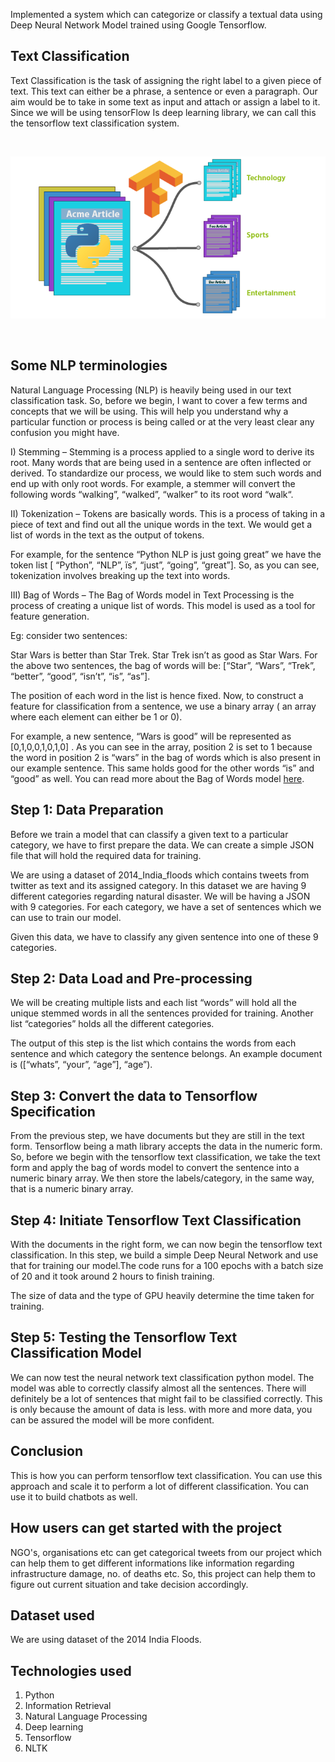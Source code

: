 Implemented a system which can categorize or classify a textual data using Deep Neural Network Model trained using Google Tensorflow.  
 
## Text Classification

Text Classification is the task of assigning the right label to a given piece of text. This text can either be a phrase, a sentence or even a paragraph. Our aim would be to take in some text as input and attach or assign a label to it. Since we will be using tensorFlow Is deep learning library, we can call this the tensorflow text classification system. 

<br>

<p align="center">
 <img src = "txt-classifier2.png">
</p> 

<br>

## Some NLP terminologies

Natural Language Processing (NLP) is heavily being used in our text classification task. So, before we begin, I want to cover a few terms and concepts that we will be using. This will help you understand why a particular function or process is being called or at the very least clear any confusion you might have.

I) Stemming – Stemming is a process applied to a single word to derive its root. Many words that are being used in a sentence are often inflected or derived. To standardize our process, we would like to stem such words and end up with only root words. For example, a stemmer will convert the following words “walking”, “walked”, “walker” to its root word “walk“.

II) Tokenization – Tokens are basically words. This is a process of taking in a piece of text and find out all the unique words in the text. We would get a list of words in the text as the output of tokens.

For example, for the sentence “Python NLP is just going great” we have the token list [ “Python”, “NLP”, ïs”, “just”, “going”, “great”]. So, as you can see, tokenization involves breaking up the text into words.

III) Bag of Words – The Bag of Words model in Text Processing is the process of creating a unique list of words. This model is used as a tool for feature generation.

Eg: consider two sentences:

Star Wars is better than Star Trek.
Star Trek isn’t as good as Star Wars.
For the above two sentences, the bag of words will be: [“Star”, “Wars”, “Trek”, “better”, “good”, “isn’t”, “is”, “as”].

The position of each word in the list is hence fixed. Now, to construct a feature for classification from a sentence, we use a binary array ( an array where each element can either be 1 or 0).

For example, a new sentence, “Wars is good” will be represented as [0,1,0,0,1,0,1,0] . As you can see in the array, position 2 is set to 1 because the word in position 2 is “wars” in the bag of words which is also present in our example sentence. This same holds good for the other words “is” and “good” as well. You can read more about the Bag of Words model [here](https://ongspxm.gitlab.io/blog/2014/12/bag-of-words-natural-language-processing/).

## Step 1: Data Preparation

Before we train a model that can classify a given text to a particular category, we have to first prepare the data. We can create a simple JSON file that will hold the required data for training.

 We are using a dataset of 2014_India_floods which contains tweets from twitter as text and its assigned category. In this dataset we are having 9 different categories regarding natural disaster. We will be having a JSON with 9 categories. For each category, we have a set of sentences which we can use to train our model.

Given this data, we have to classify any given sentence into one of these 9 categories.

## Step 2: Data Load and Pre-processing

We will be creating multiple lists and each list “words” will hold all the unique stemmed words in all the sentences provided for training. Another list “categories” holds all the different categories.

The output of this step is the list which contains the words from each sentence and which category the sentence belongs. An example document is ([“whats”, “your”, “age”], “age”).

## Step 3: Convert the data to Tensorflow Specification

From the previous step, we have documents but they are still in the text form. Tensorflow being a math library accepts the data in the numeric form. So, before we begin with the tensorflow text classification, we take the text form and apply the bag of words model to convert the sentence into a numeric binary array. We then store the labels/category, in the same way, that is a numeric binary array.

## Step 4: Initiate Tensorflow Text Classification

With the documents in the right form, we can now begin the tensorflow text classification. In this step, we build a simple Deep Neural Network and use that for training our model.The code runs for a 100 epochs with a batch size of 20 and it took around 2 hours to finish training.

The size of data and the type of GPU heavily determine the time taken for training.

## Step 5: Testing the Tensorflow Text Classification Model

We can now test the neural network text classification python model. The model was able to correctly classify almost all the sentences. There will definitely be a lot of sentences that might fail to be classified correctly. This is only because the amount of data is less. with more and more data, you can be assured the model will be more confident.

## Conclusion

This is how you can perform tensorflow text classification. You can use this approach and scale it to perform a lot of different classification. You can use it to build chatbots as well.

## How users can get started with the project

NGO's, organisations etc can get categorical tweets from our project which can help them to get different informations like information regarding infrastructure damage, no. of deaths etc. So, this project can help them to figure out current situation and take decision accordingly.

## Dataset used

We are using dataset of the 2014 India Floods.

## Technologies used
1. Python
2. Information Retrieval
3. Natural Language Processing
4. Deep learning
5. Tensorflow
6. NLTK

